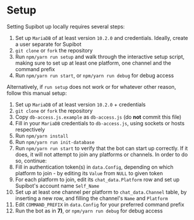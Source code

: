 # Setup

Setting Supibot up locally requires several steps:

1) Set up `MariaDB` of at least version `10.2.0` and credentials. Ideally, create a user separate for Supibot
2) `git clone` or `fork` the repository
3) Run `npm/yarn run setup` and walk through the interactive setup script, making sure to set up at least one platform, one channel and the command prefix
4) Run `npm/yarn run start`, or `npm/yarn run debug` for debug access

Alternatively, if `run setup` does not work or for whatever other reason, follow this manual setup:

1) Set up `MariaDB` of at least version `10.2.0` + credentials
2) `git clone` or `fork` the repository
3) Copy `db-access.js.example` as `db-access.js` (do **not** commit this file)
4) Fill in your `MariaDB` credentials to `db-access.js`, using sockets or hosts respectively
5) Run `npm/yarn install`
6) Run `npm/yarn run init-database`
7) Run `npm/yarn run start` to verify that the bot can start up correctly. If it does, it will not attempt to join any platforms or channels. In order to do so, continue:
8) Fill in authentication token(s) in `data.Config`, depending on which platform to join - by editing its `Value` from `NULL` to given token
9) For each platform to join, edit its `chat_data.Platform` row and set up Supibot's account name `Self_Name`
10) Set up at least one channel per platform to `chat_data.Channel` table, by inserting a new row, and filling the channel's `Name` and `Platform`
11) Edit `COMMAND_PREFIX` in `data.Config` for your preferred command prefix
12) Run the bot as in **7)**, or `npm/yarn run debug` for debug access